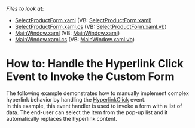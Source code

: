 <!-- default file list -->
*Files to look at*:

* [SelectProductForm.xaml](./CS/DXRichEditHyperlinkHandling/Forms/SelectProductForm.xaml) (VB: [SelectProductForm.xaml](./VB/DXRichEditHyperlinkHandling/Forms/SelectProductForm.xaml))
* [SelectProductForm.xaml.cs](./CS/DXRichEditHyperlinkHandling/Forms/SelectProductForm.xaml.cs) (VB: [SelectProductForm.xaml.vb](./VB/DXRichEditHyperlinkHandling/Forms/SelectProductForm.xaml.vb))
* [MainWindow.xaml](./CS/DXRichEditHyperlinkHandling/MainWindow.xaml) (VB: [MainWindow.xaml](./VB/DXRichEditHyperlinkHandling/MainWindow.xaml))
* [MainWindow.xaml.cs](./CS/DXRichEditHyperlinkHandling/MainWindow.xaml.cs) (VB: [MainWindow.xaml.vb](./VB/DXRichEditHyperlinkHandling/MainWindow.xaml.vb))
<!-- default file list end -->
# How to: Handle the Hyperlink Click Event to Invoke the Custom Form


The following example demonstrates how to manually implement complex hyperlink behavior by handling the <a href="https://documentation.devexpress.com/#WindowsForms/DevExpressXtraRichEditRichEditControl_HyperlinkClicktopic">HyperlinkClick</a> event. <br>In this example, this event handler is used to invoke a form with a list of data. The end-user can select the item from the pop-up list and it automatically replaces the hyperlink content.

<br/>


